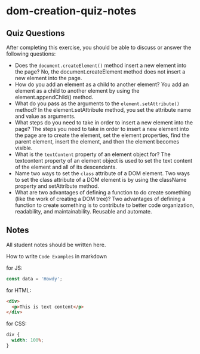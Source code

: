 # dom-creation-quiz-notes

## Quiz Questions

After completing this exercise, you should be able to discuss or answer the following questions:

- Does the `document.createElement()` method insert a new element into the page?
  No, the document.createElement method does not insert a new element into the page.
- How do you add an element as a child to another element?
  You add an element as a child to another element by using the element.appendChild() method.
- What do you pass as the arguments to the `element.setAttribute()` method?
  In the element.setAttribute method, you set the attribute name and value as arguments.
- What steps do you need to take in order to insert a new element into the page?
  The steps you need to take in order to insert a new element into the page are to create the element, set the element properties, find the parent element, insert the element, and then the element becomes visible.
- What is the `textContent` property of an element object for?
  The textcontent property of an element object is used to set the text content of the element and all of its descendants.
- Name two ways to set the `class` attribute of a DOM element.
  Two ways to set the class attribute of a DOM element is by using the className property and setAttribute method.
- What are two advantages of defining a function to do create something (like the work of creating a DOM tree)?
  Two advantages of defining a function to create something is to contribute to better code organization, readability, and maintainability. Reusable and automate.

## Notes

All student notes should be written here.

How to write `Code Examples` in markdown

for JS:

```javascript
const data = 'Howdy';
```

for HTML:

```html
<div>
  <p>This is text content</p>
</div>
```

for CSS:

```css
div {
  width: 100%;
}
```

